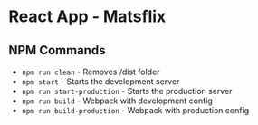 # React App - Matsflix

## NPM Commands

- `npm run clean` - Removes /dist folder
- `npm start` - Starts the development server
- `npm run start-production` - Starts the production server
- `npm run build` - Webpack with development config
- `npm run build-production` - Webpack with production config
